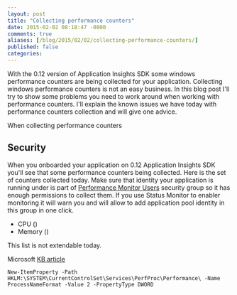 ```yaml
---
layout: post
title: "Collecting performance counters"
date: 2015-02-02 08:18:47 -0800
comments: true
aliases: [/blog/2015/02/02/collecting-performance-counters/]
published: false
categories: 
---
```

With the 0.12 version of Application Insights SDK some windows performance counters are being collected for your application. Collecting windows performance counters is not an easy business. In this blog post I'll try to show some problems you need to work around when working with performance counters. I'll explain the known issues we have today with performance counters collection and will give one advice. 

When collecting performance counters 

Security
--------

When you onboarded your application on 0.12 Application Insights SDK you'll see that some performance counters being collected. Here is the set of counters collected today. Make sure that identity your application is running under is part of [Performance Monitor Users](https://technet.microsoft.com/en-us/library/cc785098.aspx) security group so it has enough permissions to collect them. If you use Status Monitor to enabler monitoring it will warn you and will allow to add application pool identity in this group in one click.  


- CPU ()
- Memory ()



This list is not extendable today. 


Microsoft [KB article](http://support.microsoft.com/kb/281884) 

```
New-ItemProperty -Path HKLM:\SYSTEM\CurrentControlSet\Services\PerfProc\Performance\ -Name ProcessNameFormat -Value 2 -PropertyType DWORD
```